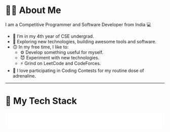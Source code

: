 # 🧑‍💻 About Me

I am a Competitive Programmer and Software Developer from India 💻

- 🌱 I’m in my 4th year of CSE undergrad.
- 🔭 Exploring new technologies, building awesome tools and software.
- 🙃 In my free time, I like to:
  - ⚙️ Develop something useful for myself.
  - 😈 Experiment with new technologies.
  - ⚡ Grind on LeetCode and CodeForces.
- 🏅 I love participating in Coding Contests for my routine dose of adrenaline.

---

# 🚀 My Tech Stack

<img src="my_folder/techstack%20(1).svg" alt="My Tech Stack">

<!-- 
# 🧠 My Competitive Profile

<img src="README/competitive.svg" alt="Competitive Profile">
-->
